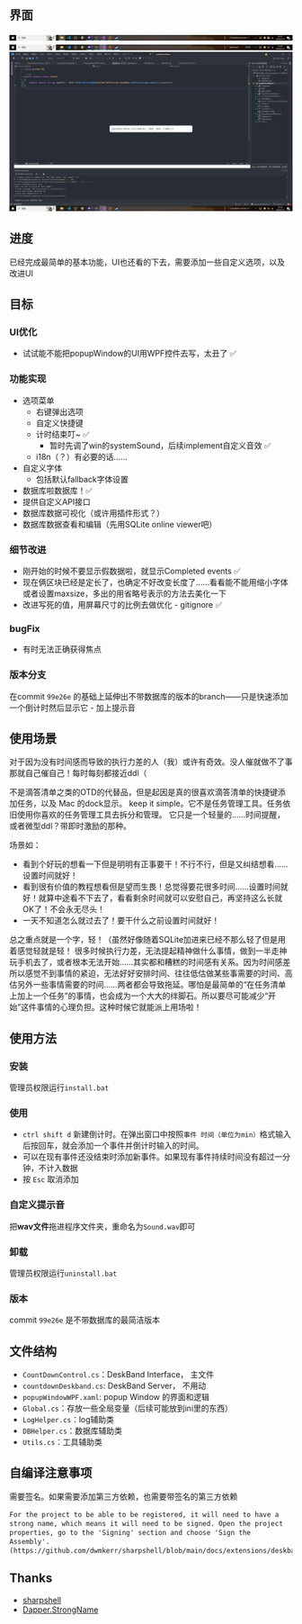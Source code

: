 ﻿## 界面
![deskband normal](./images/deskband_normal.png)
![deskband countdown](./images/deskband_countdown.png)
![popupWindow](./images/popup_window.png)

## 进度
已经完成最简单的基本功能，UI也还看的下去，需要添加一些自定义选项，以及改进UI

## 目标

### UI优化
- 试试能不能把popupWindow的UI用WPF控件去写，太丑了 ✅

### 功能实现
- 选项菜单
	- 右键弹出选项
	- 自定义快捷键
	- 计时结束叮~ ✅
		- 暂时先调了win的systemSound，后续implement自定义音效 ✅
	- i18n（？）有必要的话……
- 自定义字体
	- 包括默认fallback字体设置
- 数据库啦数据库！✅
- 提供自定义API接口
- 数据库数据可视化（或许用插件形式？）
- 数据库数据查看和编辑（先用SQLite online viewer吧）

### 细节改进
- 刚开始的时候不要显示假数据啦，就显示Completed events ✅
- 现在俩区块已经是定长了，也确定不好改变长度了……看看能不能用缩小字体或者设置maxsize，多出的用省略号表示的方法去美化一下
- 改进写死的值，用屏幕尺寸的比例去做优化 - gitignore ✅

### bugFix
- 有时无法正确获得焦点

### 版本分支
在commit `99e26e` 的基础上延伸出不带数据库的版本的branch——只是快速添加一个倒计时然后显示它
	- 加上提示音

## 使用场景
对于因为没有时间感而导致的执行力差的人（我）或许有奇效。没人催就做不了事那就自己催自己！每时每刻都接近ddl（

不是滴答清单之类的OTD的代替品，但是起因是真的很喜欢滴答清单的快捷键添加任务，以及 Mac 的dock显示。
keep it simple。它不是任务管理工具。任务依旧使用你喜欢的任务管理工具去拆分和管理。
它只是一个轻量的……时间提醒，或者微型ddl？带即时激励的那种。

场景如：
- 看到个好玩的想看一下但是明明有正事要干！不行不行，但是又纠结想看……设置时间就好！
- 看到很有价值的教程想看但是望而生畏！总觉得要花很多时间……设置时间就好！就算中途看不下去了，看看剩余时间就可以安慰自己，再坚持这么长就OK了！不会永无尽头！
- 一天不知道怎么就过去了！要干什么之前设置时间就好！

总之重点就是一个字，轻！（虽然好像随着SQLite加进来已经不那么轻了但是用着感觉轻就是轻！
很多时候执行力差，无法提起精神做什么事情，做到一半走神玩手机去了，或者根本无法开始……其实都和糟糕的时间感有关系。因为时间感差所以感觉不到事情的紧迫，无法好好安排时间、往往低估做某些事需要的时间、高估另外一些事情需要的时间……两者都会导致拖延。哪怕是最简单的“在任务清单上加上一个任务”的事情，也会成为一个大大的绊脚石。所以要尽可能减少“开始”这件事情的心理负担。这种时候它就能派上用场啦！

## 使用方法
### 安装
管理员权限运行`install.bat`

### 使用
- `ctrl shift d` 新建倒计时。在弹出窗口中按照`事件 时间（单位为min）`格式输入后按回车，就会添加一个事件并倒计时输入的时间。
- 可以在现有事件还没结束时添加新事件。如果现有事件持续时间没有超过一分钟，不计入数据
- 按 `Esc` 取消添加

### 自定义提示音
把**wav文件**拖进程序文件夹，重命名为`Sound.wav`即可

### 卸载
管理员权限运行`uninstall.bat`

### 版本
commit `99e26e` 是不带数据库的最简洁版本

## 文件结构

- `CountDownControl.cs`：DeskBand Interface， 主文件
- `countdownDeskband.cs`: DeskBand Server， 不用动
- `popupWindowWPF.xaml`: popup Window 的界面和逻辑
- `Global.cs`：存放一些全局变量（后续可能放到ini里的东西）
- `LogHelper.cs`：log辅助类
- `DBHelper.cs`：数据库辅助类
- `Utils.cs`：工具辅助类
## 自编译注意事项
需要签名。如果需要添加第三方依赖，也需要带签名的第三方依赖
```
For the project to be able to be registered, it will need to have a strong name, which means it will need to be signed. Open the project properties, go to the 'Signing' section and choose 'Sign the Assembly'.
(https://github.com/dwmkerr/sharpshell/blob/main/docs/extensions/deskband/deskband.md)
```

## Thanks
- [sharpshell](https://github.com/dwmkerr/sharpshell)
- [Dapper.StrongName](https://github.com/DapperLib/Dapper)

